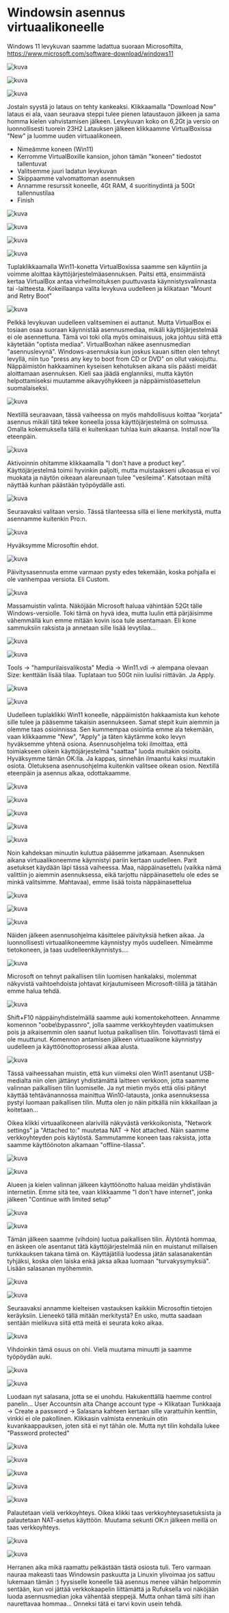 # Windowsin asennus virtuaalikoneelle

Windows 11 levykuvan saamme ladattua suoraan Microsoftilta, https://www.microsoft.com/software-download/windows11

![kuva](https://github.com/HurpaDurp/palvelintenhallinta/assets/143202749/2cdecf16-9b60-4354-a640-55e43ee0a88d)

![kuva](https://github.com/HurpaDurp/palvelintenhallinta/assets/143202749/7c2753bc-7f9c-4471-9c8c-aa91f57a0afe)

![kuva](https://github.com/HurpaDurp/palvelintenhallinta/assets/143202749/cdc9b55f-65b4-40c3-8754-a989aafbf4df)

Jostain syystä jo lataus on tehty kankeaksi. Klikkaamalla "Download Now" lataus ei ala, vaan seuraava steppi tulee pienen lataustauon jälkeen ja sama homma kielen vahvistamisen jälkeen. Levykuvan koko on 6,2Gt ja versio on luonnollisesti tuorein 23H2
Latauksen jälkeen klikkaamme VirtualBoxissa "New" ja luomme uuden virtuaalikoneen.
- Nimeämme koneen (Win11)
- Kerromme VirtualBoxille kansion, johon tämän "koneen" tiedostot tallentuvat
- Valitsemme juuri ladatun levykuvan
- Skippaamme valvomattoman asennuksen
- Annamme resurssit koneelle, 4Gt RAM, 4 suoritinydintä ja 50Gt tallennustilaa
- Finish


![kuva](https://github.com/HurpaDurp/palvelintenhallinta/assets/143202749/fc866fd5-16d0-4d7a-a798-d98c326f99c6)

![kuva](https://github.com/HurpaDurp/palvelintenhallinta/assets/143202749/1d72524f-a2af-4db0-8745-fe935cd128a5)

![kuva](https://github.com/HurpaDurp/palvelintenhallinta/assets/143202749/25f40258-e5ce-4439-b174-92453198eeb5)

![kuva](https://github.com/HurpaDurp/palvelintenhallinta/assets/143202749/c8db75dc-e08c-4de2-9416-955bde72ee11)

Tuplaklikkaamalla Win11-konetta VirtualBoxissa saamme sen käyntiin ja voimme aloittaa käyttöjärjestelmäasennuksen.
Paitsi että, ensimmäistä kertaa VirtualBox antaa virheilmoituksen puuttuvasta käynnistysvalinnasta tai -laitteesta. Kokeillaanpa valita levykuva uudelleen ja klikataan "Mount and Retry Boot"

![kuva](https://github.com/HurpaDurp/palvelintenhallinta/assets/143202749/b530f58f-7c40-4eba-86b6-7391803fdd70)

Pelkkä levykuvan uudelleen valitseminen ei auttanut. Mutta VirtualBox ei tosiaan osaa suoraan käynnistää asennusmediaa, mikäli käyttöjärjestelmää ei ole asennettuna. Tämä voi toki olla myös ominaisuus, joka johtuu siitä että käytetään "optista mediaa". VirtualBoxhan näkee asennusmedian "asennuslevynä". Windows-asennuksia kun joskus kauan sitten olen tehnyt levyllä, niin tuo "press any key to boot from CD or DVD" on ollut vakiojuttu.
Näppäimistön hakkaaminen kyseisen kehotuksen aikana siis päästi meidät aloittamaan asennuksen. Kieli saa jäädä englanniksi, mutta käytön helpottamiseksi muutamme aikavyöhykkeen ja näppäimistöasettelun suomalaiseksi.

![kuva](https://github.com/HurpaDurp/palvelintenhallinta/assets/143202749/d4075951-bf0e-4178-a944-b77a26f654cb)

Nextillä seuraavaan, tässä vaiheessa on myös mahdollisuus koittaa "korjata" asennus mikäli tätä tekee koneella jossa käyttöjärjestelmä on solmussa. Omalla kokemuksella tällä ei kuitenkaan tuhlaa kuin aikaansa. Install now'lla eteenpäin.

![kuva](https://github.com/HurpaDurp/palvelintenhallinta/assets/143202749/86aabef7-b9c5-41a0-99fd-8ea7103af5e7)

Aktivoinnin ohitamme klikkaamalla "I don't have a product key". Käyttöjärjestelmä toimii hyvinkin paljolti, mutta muistaakseni ulkoasua ei voi muokata ja näytön oikeaan alareunaan tulee "vesileima". Katsotaan miltä näyttää kunhan päästään työpöydälle asti.

![kuva](https://github.com/HurpaDurp/palvelintenhallinta/assets/143202749/5a466110-4cb8-40a7-8644-ae2669cfe612)

Seuraavaksi valitaan versio. Tässä tilanteessa sillä ei liene merkitystä, mutta asennamme kuitenkin Pro:n.

![kuva](https://github.com/HurpaDurp/palvelintenhallinta/assets/143202749/dfd54ced-9bdb-43a1-8f04-d6a206ef07b2)

Hyväksymme Microsoftin ehdot.

![kuva](https://github.com/HurpaDurp/palvelintenhallinta/assets/143202749/222d38c5-3a5c-4024-8aac-652fc2bcca10)

Päivitysasennusta emme varmaan pysty edes tekemään, koska pohjalla ei ole vanhempaa versiota. Eli Custom.

![kuva](https://github.com/HurpaDurp/palvelintenhallinta/assets/143202749/e392833d-65e3-40d5-b878-e7714570f0d1)

Massamuistin valinta. Näköjään Microsoft haluaa vähintään 52Gt tälle Windows-versiolle. Toki tämä on hyvä idea, mutta luulin että pärjäisimme vähemmällä kun emme mitään kovin isoa tule asentamaan. Eli kone sammuksiin raksista ja annetaan sille lisää levytilaa...

![kuva](https://github.com/HurpaDurp/palvelintenhallinta/assets/143202749/003b4afb-a25f-45b3-8df4-3cf277952330)

![kuva](https://github.com/HurpaDurp/palvelintenhallinta/assets/143202749/708539e6-b023-4f2f-b4d7-5fb103435aa7)

Tools -> "hampurilaisvalikosta" Media -> Win11.vdi -> alempana olevaan Size: kenttään lisää tilaa. Tuplataan tuo 50Gt niin luulisi riittävän. Ja Apply.

![kuva](https://github.com/HurpaDurp/palvelintenhallinta/assets/143202749/9999193d-0175-4fdc-8a8f-3154b3567f2e)

![kuva](https://github.com/HurpaDurp/palvelintenhallinta/assets/143202749/05c385e6-2aba-48ab-8532-74dbcf84df37)

Uudelleen tuplaklikki Win11 koneelle, näppäimistön hakkaamista kun kehote sille tulee ja pääsemme takaisin asennukseen.
Samat stepit kuin aiemmin ja olemme taas osioinnissa. Sen kummempaa osiointia emme ala tekemään, vaan klikkaamme "New", "Apply" ja täten käytämme koko levyn hyväksemme yhtenä osiona. Asennusohjelma toki ilmoittaa, että toimiakseen oikein käyttöjärjestelmä "saattaa" luoda muitakin osioita. Hyväksymme tämän OK:lla.
Ja kappas, sinnehän ilmaantui kaksi muutakin osiota. Oletuksena asennusohjelma kuitenkin valitsee oikean osion. Nextillä eteenpäin ja asennus alkaa, odottakaamme.

![kuva](https://github.com/HurpaDurp/palvelintenhallinta/assets/143202749/f13f9dc4-e79e-449a-8ae8-75088157c89e)

![kuva](https://github.com/HurpaDurp/palvelintenhallinta/assets/143202749/7f419882-982a-4ba5-86c4-ad2f7dd4323f)

![kuva](https://github.com/HurpaDurp/palvelintenhallinta/assets/143202749/71e7e4b0-e270-4feb-954f-6c5efa2b3ab3)

![kuva](https://github.com/HurpaDurp/palvelintenhallinta/assets/143202749/57c48b1a-0141-4e13-82ed-9da9750757c2)

![kuva](https://github.com/HurpaDurp/palvelintenhallinta/assets/143202749/6a7a1e41-e798-472a-ad69-a417f965a42d)

Noin kahdeksan minuutin kuluttua pääsemme jatkamaan. Asennuksen aikana virtuaalikoneemme käynnistyi pariin kertaan uudelleen.
Parit asetukset käydään läpi tässä vaiheessa. Maa, näppäinasettelu (vaikka nämä valittiin jo aiemmin asennuksessa, eikä tarjottu näppäinasettelu ole edes se minkä valitsimme. Mahtavaa), emme lisää toista näppäinasettelua

![kuva](https://github.com/HurpaDurp/palvelintenhallinta/assets/143202749/aa5c783a-8d40-499d-acc8-3b74f901cdc0)

![kuva](https://github.com/HurpaDurp/palvelintenhallinta/assets/143202749/49e5e190-a365-4b7e-b4d6-7fd530b05af7)

![kuva](https://github.com/HurpaDurp/palvelintenhallinta/assets/143202749/10e3a843-5ad0-46ea-9b0f-2eb35ad2f467)

Näiden jälkeen asennusohjelma käsittelee päivityksiä hetken aikaa. Ja luonnollisesti virtuaalikoneemme käynnistyy myös uudelleen.
Nimeämme tietokoneen, ja taas uudelleenkäynnistys....

![kuva](https://github.com/HurpaDurp/palvelintenhallinta/assets/143202749/d281414c-61df-4c4d-8d0b-8069b9daa12f)

Microsoft on tehnyt paikallisen tilin luomisen hankalaksi, molemmat näkyvistä vaihtoehdoista johtavat kirjautumiseen Microsoft-tilillä ja tätähän emme halua tehdä.

![kuva](https://github.com/HurpaDurp/palvelintenhallinta/assets/143202749/795fc35d-64e5-4745-a983-810a852b6c1e)

Shift+F10 näppäinyhdistelmällä saamme auki komentokehotteen. Annamme komennon "oobe\bypassnro", jolla saamme verkkoyhteyden vaatimuksen pois ja aikaisemmin olen saanut luotua paikallisen tilin. Toivottavasti tämä ei ole muuttunut. Komennon antamisen jälkeen virtuaalikone käynnistyy uudelleen ja käyttöönottoprosessi alkaa alusta.

![kuva](https://github.com/HurpaDurp/palvelintenhallinta/assets/143202749/a1ccff33-9b59-4a30-a40e-5ef27389ea7e)

Tässä vaiheessahan muistin, että kun viimeksi olen Win11 asentanut USB-medialta niin olen jättänyt yhdistämättä laitteen verkkoon, jotta saamme valinnan paikallisen tilin luomiselle. Ja nyt mietin myös että olisi pitänyt käyttää tehtävänannossa mainittua Win10-latausta, jonka asennuksessa pystyi luomaan paikallisen tilin. Mutta olen jo näin pitkällä niin kikkaillaan ja koitetaan...

Oikea klikki virtuaalikoneen alarivillä näkyvästä verkkoikonista, "Network settings" ja "Attached to:" muutetaa NAT -> Not attached. Näin saamme verkkoyhteyden pois käytöstä. Sammutamme koneen taas raksista, jotta saamme käyttöönoton alkamaan "offline-tilassa". 

![kuva](https://github.com/HurpaDurp/palvelintenhallinta/assets/143202749/6391fcd7-e922-463b-9944-618b26fe8f78)

![kuva](https://github.com/HurpaDurp/palvelintenhallinta/assets/143202749/eb09373c-8488-4d6d-95b1-e2887eb28b4e)

Alueen ja kielen valinnan jälkeen käyttöönotto haluaa meidän yhdistävän internetiin. Emme sitä tee, vaan klikkaamme "I don't have internet", jonka jälkeen "Continue with limited setup"

![kuva](https://github.com/HurpaDurp/palvelintenhallinta/assets/143202749/0faa01cd-c67d-491b-8eff-926e20028892)

![kuva](https://github.com/HurpaDurp/palvelintenhallinta/assets/143202749/9cbb03bf-2d55-40c9-bb60-551cb477dabc)

Tämän jälkeen saamme (vihdoin) luotua paikallisen tilin. Älytöntä hommaa, en äskeen ole asentanut tätä käyttöjärjestelmää niin en muistanut millaisen tunkkauksen takana tämä on. Käyttäjätiliä luodessa jätän salasanakentän tyhjäksi, koska olen laiska enkä jaksa alkaa luomaan "turvakysymyksiä". Lisään salasanan myöhemmin.

![kuva](https://github.com/HurpaDurp/palvelintenhallinta/assets/143202749/0cf90daf-0651-45eb-bbae-82ccd8cf294d)

![kuva](https://github.com/HurpaDurp/palvelintenhallinta/assets/143202749/8ecefe76-036d-4e56-95fb-692be93ebcbf)

Seuraavaksi annamme kielteisen vastauksen kaikkiin Microsoftin tietojen keräyksiin. Lieneekö tällä mitään merkitystä? En usko, mutta saadaan sentään mielikuva siitä että meitä ei seurata koko aikaa.

![kuva](https://github.com/HurpaDurp/palvelintenhallinta/assets/143202749/3515e976-daa1-46e2-8f7d-a0099e2a560f)

Vihdoinkin tämä osuus on ohi. Vielä muutama minuutti ja saamme työpöydän auki.

![kuva](https://github.com/HurpaDurp/palvelintenhallinta/assets/143202749/0f4b820b-2d35-4ca9-9cf1-4a7b9594fd11)

![kuva](https://github.com/HurpaDurp/palvelintenhallinta/assets/143202749/2ef7b4e9-0794-403a-a6ef-4c6b19fa010e)

Luodaan nyt salasana, jotta se ei unohdu. Hakukenttällä haemme control panelin... User Accountsin alta Change account type -> Klikataan Tunkkaaja -> Create a password -> Salasana kahteen kertaan sille varattuihin kenttiin, vinkki ei ole pakollinen. Klikkasin valmista ennenkuin otin kuvankaappauksen, joten sitä ei nyt tähän ole. Mutta nyt tilin kohdalla lukee "Password protected"

![kuva](https://github.com/HurpaDurp/palvelintenhallinta/assets/143202749/8b90f47c-a5e1-4b5f-80e3-0484b09afe92)

![kuva](https://github.com/HurpaDurp/palvelintenhallinta/assets/143202749/fd88ed19-c91c-453e-97ee-d613e7fbd1df)

![kuva](https://github.com/HurpaDurp/palvelintenhallinta/assets/143202749/54944441-beda-446f-b80d-050a882dead1)

![kuva](https://github.com/HurpaDurp/palvelintenhallinta/assets/143202749/168a30e5-3189-453e-8ae0-efcefbef7176)

![kuva](https://github.com/HurpaDurp/palvelintenhallinta/assets/143202749/bec30435-39d6-495a-93b3-8d230bed834c)

Palautetaan vielä verkkoyhteys. Oikea klikki taas verkkoyhteysasetuksista ja palautetaan NAT-asetus käyttöön. Muutama sekunti OK:n jälkeen meillä on taas verkkoyhteys.

![kuva](https://github.com/HurpaDurp/palvelintenhallinta/assets/143202749/43de7975-ebfb-416d-9877-198fcf2a3ed5)

![kuva](https://github.com/HurpaDurp/palvelintenhallinta/assets/143202749/e151bdca-2993-4ce3-a8c8-6eea69b41b1b)

Herranen aika mikä raamattu pelkästään tästä osiosta tuli. Tero varmaan nauraa makeasti taas Windowsin paskuutta ja Linuxin ylivoimaa jos sattuu lukemaan tämän :) fyysiselle koneelle tää asennus menee vähän helpommin sentään, kun voi jättää verkkokaapelin liittämättä ja Rufuksella voi näköjään luoda asennusmedian joka vähentää steppejä. Mutta onhan tämä silti ihan naurettavaa hommaa... Onneksi tätä ei tarvi kovin usein tehdä.


























































